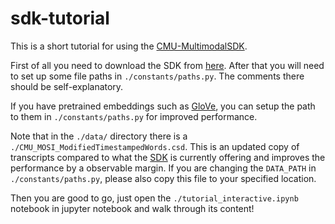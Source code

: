 # sdk-tutorial

This is a short tutorial for using the [CMU-MultimodalSDK](https://github.com/A2Zadeh/CMU-MultimodalSDK).

First of all you need to download the SDK from [here](https://github.com/A2Zadeh/CMU-MultimodalSDK).
After that you will need to set up some file paths in `./constants/paths.py`. The comments there should be self-explanatory.

If you have pretrained embeddings such as [GloVe](https://nlp.stanford.edu/projects/glove/), you can setup the path to them in `./constants/paths.py` for improved performance.

Note that in the `./data/` directory there is a `./CMU_MOSI_ModifiedTimestampedWords.csd`. This is an updated copy of transcripts compared to what the [SDK](https://github.com/A2Zadeh/CMU-MultimodalSDK) is currently offering and improves the performance by a observable margin. If you are changing the `DATA_PATH` in `./constants/paths.py`, please also copy this file to your specified location.

Then you are good to go, just open the `./tutorial_interactive.ipynb` notebook in jupyter notebook and walk through its content!

